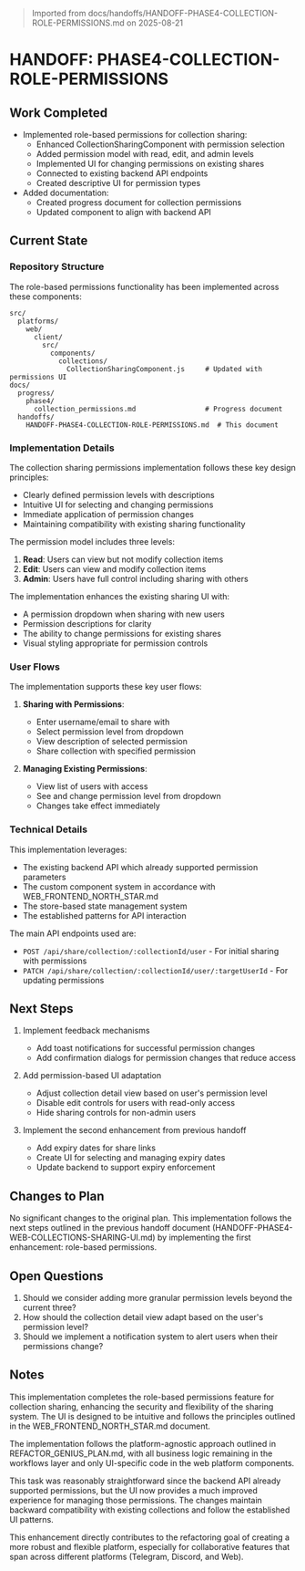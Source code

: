 > Imported from docs/handoffs/HANDOFF-PHASE4-COLLECTION-ROLE-PERMISSIONS.md on 2025-08-21

# HANDOFF: PHASE4-COLLECTION-ROLE-PERMISSIONS

## Work Completed
- Implemented role-based permissions for collection sharing:
  - Enhanced CollectionSharingComponent with permission selection
  - Added permission model with read, edit, and admin levels
  - Implemented UI for changing permissions on existing shares
  - Connected to existing backend API endpoints
  - Created descriptive UI for permission types
- Added documentation:
  - Created progress document for collection permissions
  - Updated component to align with backend API

## Current State

### Repository Structure
The role-based permissions functionality has been implemented across these components:

```
src/
  platforms/
    web/
      client/
        src/
          components/
            collections/
              CollectionSharingComponent.js     # Updated with permissions UI
docs/
  progress/
    phase4/
      collection_permissions.md                 # Progress document
  handoffs/
    HANDOFF-PHASE4-COLLECTION-ROLE-PERMISSIONS.md  # This document
```

### Implementation Details

The collection sharing permissions implementation follows these key design principles:
- Clearly defined permission levels with descriptions
- Intuitive UI for selecting and changing permissions
- Immediate application of permission changes
- Maintaining compatibility with existing sharing functionality

The permission model includes three levels:
1. **Read**: Users can view but not modify collection items
2. **Edit**: Users can view and modify collection items
3. **Admin**: Users have full control including sharing with others

The implementation enhances the existing sharing UI with:
- A permission dropdown when sharing with new users
- Permission descriptions for clarity
- The ability to change permissions for existing shares
- Visual styling appropriate for permission controls

### User Flows

The implementation supports these key user flows:

1. **Sharing with Permissions**:
   - Enter username/email to share with
   - Select permission level from dropdown
   - View description of selected permission
   - Share collection with specified permission

2. **Managing Existing Permissions**:
   - View list of users with access
   - See and change permission level from dropdown
   - Changes take effect immediately

### Technical Details

This implementation leverages:
- The existing backend API which already supported permission parameters
- The custom component system in accordance with WEB_FRONTEND_NORTH_STAR.md
- The store-based state management system
- The established patterns for API interaction

The main API endpoints used are:
- `POST /api/share/collection/:collectionId/user` - For initial sharing with permissions
- `PATCH /api/share/collection/:collectionId/user/:targetUserId` - For updating permissions

## Next Steps
1. Implement feedback mechanisms
   - Add toast notifications for successful permission changes
   - Add confirmation dialogs for permission changes that reduce access

2. Add permission-based UI adaptation
   - Adjust collection detail view based on user's permission level
   - Disable edit controls for users with read-only access
   - Hide sharing controls for non-admin users

3. Implement the second enhancement from previous handoff
   - Add expiry dates for share links
   - Create UI for selecting and managing expiry dates
   - Update backend to support expiry enforcement

## Changes to Plan
No significant changes to the original plan. This implementation follows the next steps outlined in the previous handoff document (HANDOFF-PHASE4-WEB-COLLECTIONS-SHARING-UI.md) by implementing the first enhancement: role-based permissions.

## Open Questions
1. Should we consider adding more granular permission levels beyond the current three?
2. How should the collection detail view adapt based on the user's permission level?
3. Should we implement a notification system to alert users when their permissions change?

## Notes
This implementation completes the role-based permissions feature for collection sharing, enhancing the security and flexibility of the sharing system. The UI is designed to be intuitive and follows the principles outlined in the WEB_FRONTEND_NORTH_STAR.md document.

The implementation follows the platform-agnostic approach outlined in REFACTOR_GENIUS_PLAN.md, with all business logic remaining in the workflows layer and only UI-specific code in the web platform components.

This task was reasonably straightforward since the backend API already supported permissions, but the UI now provides a much improved experience for managing those permissions. The changes maintain backward compatibility with existing collections and follow the established UI patterns.

This enhancement directly contributes to the refactoring goal of creating a more robust and flexible platform, especially for collaborative features that span across different platforms (Telegram, Discord, and Web). 